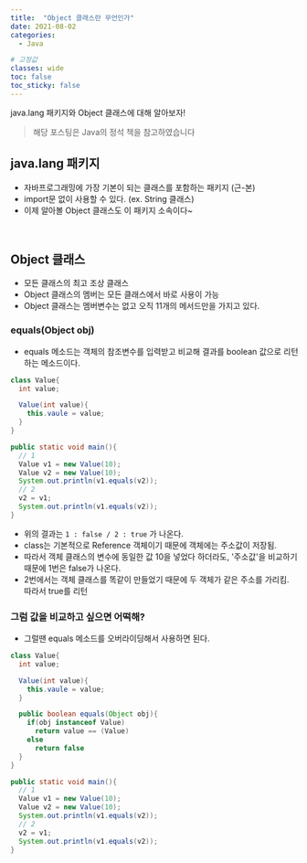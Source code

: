 ```yaml
---
title:  "Object 클래스란 무언인가"
date: 2021-08-02
categories:
  - Java

# 고정값
classes: wide
toc: false
toc_sticky: false
---
```


java.lang 패키지와 Object 클래스에 대해 알아보자!

> 해당 포스팅은 Java의 정석 책을 참고하였습니다

## java.lang 패키지

- 자바프로그래밍에 가장 기본이 되는 클래스를 포함하는 패키지 (근-본)
- import문 없이 사용할 수 있다. (ex. String 클래스)
- 이제 알아볼 Object 클래스도 이 패키지 소속이다~

<br>

## Object 클래스

- 모든 클래스의 최고 조상 클래스
- Object 클래스의 멤버는 모든 클래스에서 바로 사용이 가능
- Object 클래스는 멤버변수는 없고 오직 11개의 메서드만을 가지고 있다.

### equals(Object obj)

- equals 메소드는 객체의 참조변수를 입력받고 비교해 결과를 boolean 값으로 리턴하는 메소드이다.


```java
class Value{
  int value;

  Value(int value){
    this.vaule = value;
  }
}

public static void main(){
  // 1
  Value v1 = new Value(10);
  Value v2 = new Value(10);
  System.out.println(v1.equals(v2));
  // 2
  v2 = v1;
  System.out.println(v1.equals(v2));
}
```

- 위의 결과는 `1 : false / 2 : true` 가 나온다.
- class는 기본적으로 Reference 객체이기 때문에 객체에는 주소값이 저장됨.
- 따라서 객체 클래스의 변수에 동일한 값 10을 넣었다 하더라도, '주소값'을 비교하기 때문에 1번은 false가 나온다.
- 2번에서는 객체 클래스를 똑같이 만들었기 때문에 두 객체가 같은 주소를 가리킴. 따라서 true를 리턴

### 그럼 값을 비교하고 싶으면 어떡해?

- 그럴땐 equals 메소드를 오버라이딩해서 사용하면 된다.

```java
class Value{
  int value;

  Value(int value){
    this.vaule = value;
  }

  public boolean equals(Object obj){
    if(obj instanceof Value)
      return value == (Value)
    else
      return false
  }
}

public static void main(){
  // 1
  Value v1 = new Value(10);
  Value v2 = new Value(10);
  System.out.println(v1.equals(v2));
  // 2
  v2 = v1;
  System.out.println(v1.equals(v2));
}
```